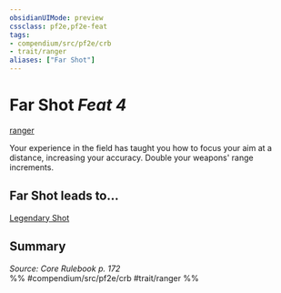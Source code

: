 ```yaml
---
obsidianUIMode: preview
cssclass: pf2e,pf2e-feat
tags:
- compendium/src/pf2e/crb
- trait/ranger
aliases: ["Far Shot"]
---
```

# Far Shot  *Feat 4*  
[ranger](/rules/traits/ranger.md)  


Your experience in the field has taught you how to focus your aim at a distance, increasing your accuracy. Double your weapons' range increments.

## Far Shot leads to...

[Legendary Shot](/compendium/feats/legendary-shot.md)

## Summary

*Source: Core Rulebook p. 172*  
%% #compendium/src/pf2e/crb #trait/ranger %%